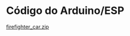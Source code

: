 # Código do Arduino/ESP

[firefighter_car.zip](https://github.com/user-attachments/files/18024113/firefighter_car.zip)

